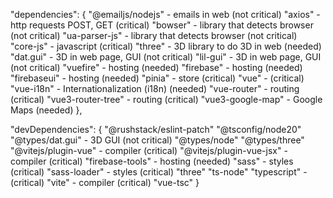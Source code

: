 

[//]: # (production Dependencies)
"dependencies": {
    "@emailjs/nodejs" - emails in web (not critical)
    "axios" - http requests POST, GET (critical)
    "bowser" - library that detects browser (not critical)
    "ua-parser-js" - library that detects browser (not critical)
    "core-js" - javascript (critical)
    "three" - 3D library to do 3D in web (needed)
    "dat.gui" - 3D in web page, GUI (not critical)
    "lil-gui" - 3D in web page, GUI (not critical)
    "vuefire" - hosting (needed)
    "firebase" - hosting (needed)
    "firebaseui" - hosting (needed)
    "pinia" - store (critical)
    "vue" - (critical)
    "vue-i18n" - Internationalization (i18n) (needed)
    "vue-router" - routing (critical)
    "vue3-router-tree" - routing (critical)
    "vue3-google-map" - Google Maps (needed)
},

[//]: # (development Dependencies)
"devDependencies": {
    "@rushstack/eslint-patch"
    "@tsconfig/node20"
    "@types/dat.gui" - 3D GUI  (not critical)
    "@types/node"
    "@types/three"
    "@vitejs/plugin-vue" - compiler (critical)
    "@vitejs/plugin-vue-jsx" - compiler (critical)
    "firebase-tools" - hosting (needed)
    "sass" - styles (critical)
    "sass-loader" - styles (critical)
    "three"
    "ts-node"
    "typescript" -  (critical)
    "vite" - compiler (critical)
    "vue-tsc"
}
